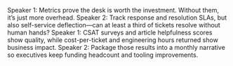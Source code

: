 Speaker 1: Metrics prove the desk is worth the investment. Without them, it’s just more overhead.
Speaker 2: Track response and resolution SLAs, but also self-service deflection—can at least a third of tickets resolve without human hands?
Speaker 1: CSAT surveys and article helpfulness scores show quality, while cost-per-ticket and engineering hours returned show business impact.
Speaker 2: Package those results into a monthly narrative so executives keep funding headcount and tooling improvements.
